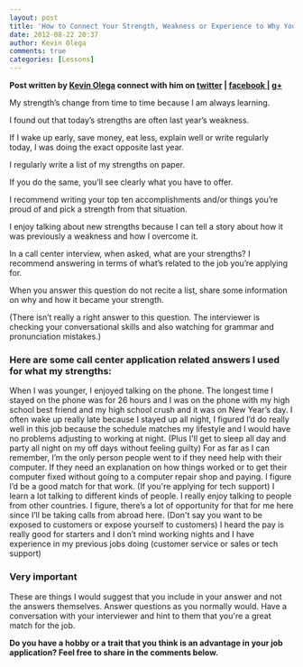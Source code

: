 ```yaml
---
layout: post
title: 'How to Connect Your Strength, Weakness or Experience to Why You Want to Work in a Call Center'
date: 2012-08-22 20:37
author: Kevin Olega
comments: true
categories: [Lessons]
---
```

**Post written by [Kevin Olega](http://kevinolega.com/) connect with him on [twitter](http://twitter.com/kevinolega) | [facebook ](http://www.facebook.com/profile.php?id=100003220910840)| [g+](https://plus.google.com/107007774605671245935/posts)** 

My strength’s change from time to time because I am always learning. 

I found out that today’s strengths are often last year’s weakness. 

If I wake up early, save money, eat less, explain well or write regularly today, I was doing the exact opposite last year. 

I regularly write a list of my strengths on paper. 

If you do the same, you’ll see clearly what you have to offer. 

I recommend writing your top ten accomplishments and/or things you’re proud of and pick a strength from that situation. 

I enjoy talking about new strengths because I can tell a story about how it was previously a weakness and how I overcome it. 

In a call center interview, when asked, what are your strengths? I recommend answering in terms of what’s related to the job you’re applying for. 

When you answer this question do not recite a list, share some information on why and how it became your strength. 

(There isn’t really a right answer to this question. The interviewer is checking your conversational skills and also watching for grammar and pronunciation mistakes.)

### Here are some call center application related answers I used for what my strengths:

When I was younger, I enjoyed talking on the phone. The longest time I stayed on the phone was for 26 hours and I was on the phone with my high school best friend and my high school crush and it was on New Year’s day. I often wake up really late because I stayed up all night, I figured I’d do really well in this job because the schedule matches my lifestyle and I would have no problems adjusting to working at night. (Plus I'll get to sleep all day and party all night on my off days without feeling guilty) For as far as I can remember, I’m the only person people went to if they need help with their computer. If they need an explanation on how things worked or to get their computer fixed without going to a computer repair shop and paying. I figure I’d be a good match for that work. (If you're applying for tech support) I learn a lot talking to different kinds of people. I really enjoy talking to people from other countries. I figure, there’s a lot of opportunity for that for me here since I’ll be taking calls from abroad here. (Don't say you want to be exposed to customers or expose yourself to customers) I heard the pay is really good for starters and I don’t mind working nights and I have experience in my previous jobs doing (customer service or sales or tech support)

### Very important

These are things I would suggest that you include in your answer and not the answers themselves. Answer questions as you normally would. Have a conversation with your interviewer and hint to them that you're a great match for the job. 

**Do you have a hobby or a trait that you think is an advantage in your job application? Feel free to share in the comments below.**


